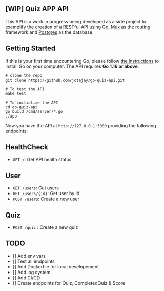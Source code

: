 ## [WIP] Quiz APP API

This API is a work in progress being developed as a side project to exemplify the creation of a
RESTful API using [Go](https://golang.org), [Mux](https://github.com/gorilla/mux) as the routing framework and [Postgres](https://www.postgresql.org) as the database.

## Getting Started

If this is your first time encountering Go, please follow [the instructions](https://golang.org/doc/install) to
install Go on your computer. The API requires **Go 1.16 or above**.

```shell
# clone the repo
git clone https://github.com/jotajay/go-quiz-api.git

# To test the API
make test

# To initialize the API
cd go-quiz-api
go build /cmd/server/*.go
./app
```

Now you have the API at `http://127.0.0.1:3000` providing the following endpoints:

## HealthCheck

- `GET /`: Get API health status

## User

- `GET /users`: Get users
- `GET /users/{id}`: Get user by id
- `POST /users`: Create a new user

## Quiz

- `POST /quiz` : Create a new quiz

## TODO

- [] Add env vars
- [] Test all endpoints
- [] Add Dockerfile for local developement
- [] Add log system
- [] Add CI/CD
- [] Create endpoints for Quiz, CompletedQuiz & Score
